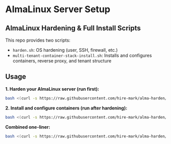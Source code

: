 # AlmaLinux Server Setup


## AlmaLinux Hardening & Full Install Scripts

This repo provides two scripts:

- `harden.sh`: OS hardening (user, SSH, firewall, etc.)
- `multi-tenant-container-stack-install.sh`: Installs and configures containers, reverse proxy, and tenant structure

## Usage

**1. Harden your AlmaLinux server (run first):**
```bash
bash <(curl -s https://raw.githubusercontent.com/hire-mark/alma-harden/main/harden.sh)
```

**2. Install and configure containers (run after hardening):**
```bash
bash <(curl -s https://raw.githubusercontent.com/hire-mark/alma-harden/main/harden-full-install.sh)
```

**Combined one-liner:**
```bash
bash <(curl -s https://raw.githubusercontent.com/hire-mark/alma-harden/main/harden.sh) && bash <(curl -s https://raw.githubusercontent.com/hire-mark/alma-harden/main/harden-full-install.sh)
```


